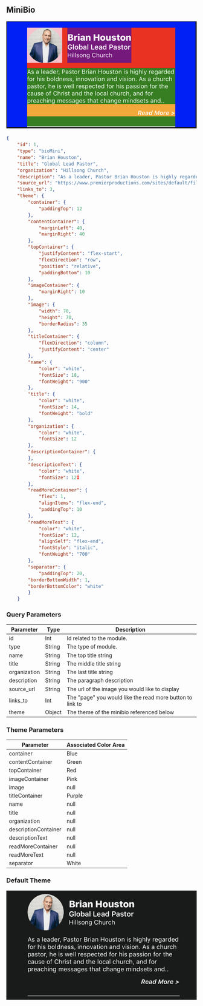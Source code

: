 ## MiniBio

![module](../images/minibio.png)

```json
{
	"id": 1,
	"type": "bioMini",
	"name": "Brian Houston",
	"title": "Global Lead Pastor",
	"organization": "Hillsong Church",
	"description": "As a leader, Pastor Brian Houston is highly regarded for his boldness, innovation and vision. As a church pastor, he is well respected for his passion for the cause of Christ and the local church, and for preaching messages that change mindsets and..",
	"source_url": "https://www.premierproductions.com/sites/default/files/styles/500w/public/artists/brian_houston_-_cropped_2015_photo.jpg",
	"links_to": 3,
	"theme": {
		"container": {
			"paddingTop": 12
		},
		"contentContainer": {
			"marginLeft": 40,
			"marginRight": 40
		},
		"topContainer": {
			"justifyContent": "flex-start",
			"flexDirection": "row",
			"position": "relative",
			"paddingBottom": 10
		},
		"imageContainer": {
			"marginRight": 10
		},
		"image": {
			"width": 70,
			"height": 70,
			"borderRadius": 35
		},
		"titleContainer": {
			"flexDirection": "column",
			"justifyContent": "center"
		},
		"name": {
			"color": "white",
			"fontSize": 18,
			"fontWeight": "900"
		},
		"title": {
			"color": "white",
			"fontSize": 14,
			"fontWeight": "bold"
		},
		"organization": {
			"color": "white",
			"fontSize": 12
		},
		"descriptionContainer": {
		},
		"descriptionText": {
			"color": "white",
			"fontSize": 12Í
		},
		"readMoreContainer": {
			"flex": 1,
			"alignItems": "flex-end",
			"paddingTop": 10
		},
		"readMoreText": {
			"color": "white",
			"fontSize": 12,
			"alignSelf": "flex-end",
			"fontStyle": "italic",
			"fontWeight": "700"
		},
		"separator": {
			"paddingTop": 20,
  		"borderBottomWidth": 1,
    	"borderBottomColor": "white"
		}
	}
```

### Query Parameters

Parameter | Type | Description
--------- | ------- | -----------
id | Int | Id related to the module.
type | String | The type of module.
name | String | The top title string
title | String | The middle title string
organization | String | The last title string
description | String | The paragraph description
source_url | String | The url of the image you would like to display
links_to | Int | The "page" you would like the read more button to link to
theme | Object | The theme of the minibio referenced below

### Theme Parameters

Parameter | Associated Color Area
--------- | -----------
container | Blue
contentContainer | Green
topContainer | Red
imageContainer | Pink
image | null
titleContainer | Purple
name | null
title | null
organization | null
descriptionContainer | null
descriptionText | null
readMoreContainer | null
readMoreText | null
separator | White


### Default Theme

![module](../images/defaultthememinibio.png)
